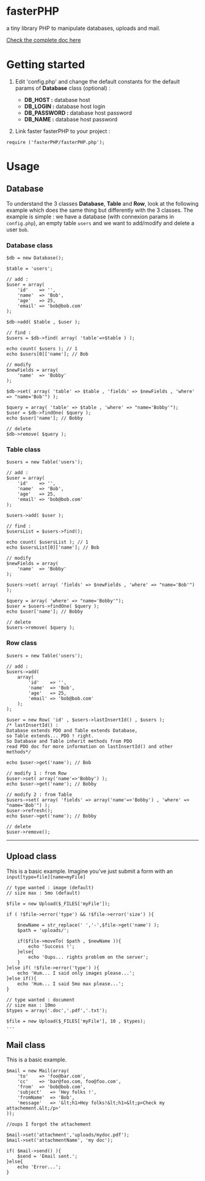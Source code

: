 fasterPHP
=========

a tiny library PHP to manipulate databases, uploads and mail.

[Check the complete doc here](http://emaj.fr/projects/fasterPHP/doc/)

Getting started
===============

1. Edit 'config.php' and change the default constants for the default params of **Database** class (optional) :

	* **DB_HOST  :** database host
	* **DB_LOGIN  :** database host login
	* **DB_PASSWORD :** database host password
	* **DB_NAME :** database host password

2. Link faster fasterPHP to your project :

```
require ('fasterPHP/fasterPHP.php');
```
	
Usage
=====

Database
--------
To understand the 3 classes **Database**, **Table** and **Row**, 
look at the following example which does the same thing but differently with the 3 classes. 
The example is simple : we have a database (with connexion params in `config.php`), an empty table `users` and we want to add/modify and delete a user `bob`.

### Database class

```
$db = new Database();

$table = 'users';

// add :
$user = array(
	'id'	=> '',
	'name' 	=> 'Bob',
	'age'	=> 25,
	'email'	=> 'bob@bob.com'
);

$db->add( $table , $user );

// find :
$users = $db->find( array( 'table'=>$table ) );

echo count( $users ); // 1
echo $users[0]['name']; // Bob

// modify
$newFields = array(
	'name'	=> 'Bobby'
);

$db->set( array( 'table' => $table , 'fields' => $newFields , 'where' => "name='Bob'") );

$query = array( 'table' => $table , 'where' => "name='Bobby'");
$user = $db->findOne( $query );
echo $user['name']; // Bobby

// delete
$db->remove( $query );
```

### Table class

```
$users = new Table('users');

// add :
$user = array(
	'id'	=> '',
	'name' 	=> 'Bob',
	'age'	=> 25,
	'email'	=> 'bob@bob.com'
);

$users->add( $user );

// find :
$usersList = $users->find();

echo count( $usersList ); // 1
echo $usersList[0]['name']; // Bob

// modify
$newFields = array(
	'name'	=> 'Bobby'
);

$users->set( array( 'fields' => $newFields , 'where' => "name='Bob'") );

$query = array( 'where' => "name='Bobby'");
$user = $users->findOne( $query );
echo $user['name']; // Bobby

// delete
$users->remove( $query );
```

### Row class
```
$users = new Table('users');

// add :
$users->add(
	array(
		'id'	=> '',
		'name' 	=> 'Bob',
		'age'	=> 25,
		'email'	=> 'bob@bob.com'
	);
);

$user = new Row( 'id' , $users->lastInsertId() , $users ); 
/* lastInsertId() : 
Database extends PDO and Table extends Database, 
so Table extends... PDO ! right.
So Database and Table inherit methods from PDO
read PDO doc for more information on lastInsertId() and other methods*/

echo $user->get('name'); // Bob

// modify 1 : from Row
$user->set( array('name'=>'Bobby') );
echo $user->get('name'); // Bobby

// modify 2 : from Table
$users->set( array( 'fields' => array('name'=>'Bobby') , 'where' => "name='Bob'") );
$user->refresh();
echo $user->get('name'); // Bobby

// delete
$user->remove();
```
* * *

Upload class
------------

This is a basic example. Imagine you've just submit a form with an `input[type=file][name=myFile]`

```
// type wanted : image (default)
// size max : 5mo (default)

$file = new Upload($_FILES['myFile']);

if ( !$file->error('type') && !$file->error('size') ){

	$newName = str_replace(' ','-',$file->get('name') );
	$path = 'uploads/';
	
	if($file->moveTo( $path , $newName )){
		echo 'Success !';
	}else{
		echo 'Oups... rights problem on the server';
	}
}else if( !$file->error('type') ){
	echo 'Hum... I said only images please...';
}else if(){
	echo 'Hum... I said 5mo max please...';
}

// type wanted : document 
// size max : 10mo
$types = array('.doc','.pdf','.txt');

$file = new Upload($_FILES['myFile'], 10 , $types);
...
```

Mail class
----------

This is a basic example.

```
$mail = new Mail(array(
	'to'	=> 'foo@bar.com',
	'cc'	=> 'bar@foo.com, foo@foo.com',
	'from'	=> 'bob@bob.com',
	'subject'	=> 'Hey folks !',
	'fromName'	=> 'Bob',
	'message'	=> '&lt;h1>Hey folks!&lt;h1>&lt;p>Check my attachement.&lt;/p>'
));

//oups I forgot the attachement

$mail->set('attachment','uploads/mydoc.pdf');
$mail->set('attachmentName', 'my doc');

if( $mail->send() ){
	$send = 'Email sent.';
}else{
	echo 'Error...';
}	
```


